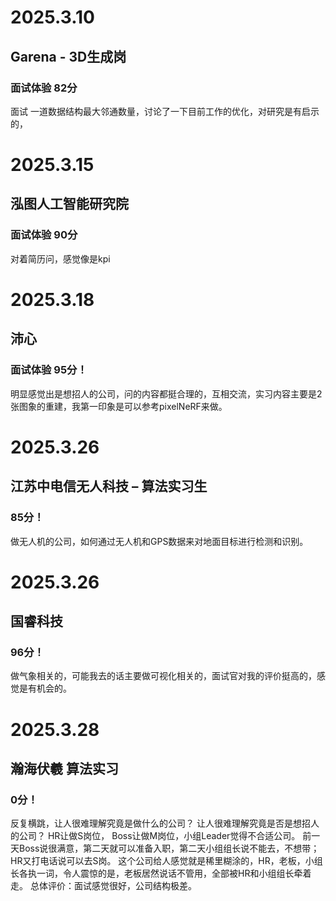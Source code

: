 # 2025.3.10
## Garena - 3D生成岗 
### 面试体验 82分
面试 一道数据结构最大邻通数量，讨论了一下目前工作的优化，对研究是有启示的，

# 2025.3.15
## 泓图人工智能研究院
### 面试体验 90分
对着简历问，感觉像是kpi

# 2025.3.18
## 沛心
### 面试体验 95分！
明显感觉出是想招人的公司，问的内容都挺合理的，互相交流，实习内容主要是2张图象的重建，我第一印象是可以参考pixelNeRF来做。

# 2025.3.26
## 江苏中电信无人科技 – 算法实习生
### 85分！
做无人机的公司，如何通过无人机和GPS数据来对地面目标进行检测和识别。

# 2025.3.26
## 国睿科技
### 96分！
做气象相关的，可能我去的话主要做可视化相关的，面试官对我的评价挺高的，感觉是有机会的。

# 2025.3.28
## 瀚海伏羲 算法实习
### 0分！
反复横跳，让人很难理解究竟是做什么的公司？ 让人很难理解究竟是否是想招人的公司？
HR让做S岗位， Boss让做M岗位，小组Leader觉得不合适公司。
前一天Boss说很满意，第二天就可以准备入职，第二天小组组长说不能去，不想带；HR又打电话说可以去S岗。
这个公司给人感觉就是稀里糊涂的，HR，老板，小组长各执一词，令人震惊的是，老板居然说话不管用，全部被HR和小组组长牵着走。
总体评价：面试感觉很好，公司结构极差。
